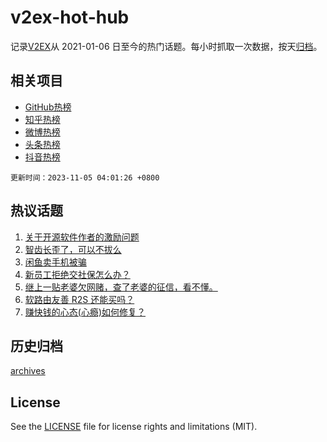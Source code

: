 # v2ex-hot-hub

 记录[V2EX](https://www.v2ex.com/)从 2021-01-06 日至今的热门话题。每小时抓取一次数据，按天[归档](archives)。
 
 ## 相关项目

- [GitHub热榜](https://github.com/it985/github-hot-hub)
- [知乎热榜](https://github.com/it985/zhihu-hot-hub)
- [微博热榜](https://github.com/it985/weibo-hot-hub)
- [头条热榜](https://github.com/it985/toutiao-hot-hub)
- [抖音热榜](https://github.com/it985/douyin-hot-hub)


 `更新时间：2023-11-05 04:01:26 +0800`

## 热议话题

1. [关于开源软件作者的激励问题](https://www.v2ex.com/t/988513)
1. [智齿长歪了，可以不拔么](https://www.v2ex.com/t/988605)
1. [闲鱼卖手机被骗](https://www.v2ex.com/t/988544)
1. [新员工拒绝交社保怎么办？](https://www.v2ex.com/t/988487)
1. [继上一贴老婆欠网赌，查了老婆的征信，看不懂。](https://www.v2ex.com/t/988668)
1. [软路由友善 R2S 还能买吗？](https://www.v2ex.com/t/988591)
1. [赚快钱的心态(心瘾)如何修复？](https://www.v2ex.com/t/988543)

## 历史归档

[archives](archives)

## License

See the [LICENSE](LICENSE) file for license rights and limitations (MIT).
